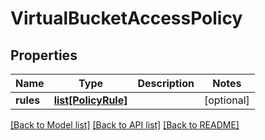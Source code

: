 # VirtualBucketAccessPolicy

## Properties
Name | Type | Description | Notes
------------ | ------------- | ------------- | -------------
**rules** | [**list[PolicyRule]**](PolicyRule.md) |  | [optional] 

[[Back to Model list]](../README.md#documentation-for-models) [[Back to API list]](../README.md#documentation-for-api-endpoints) [[Back to README]](../README.md)


